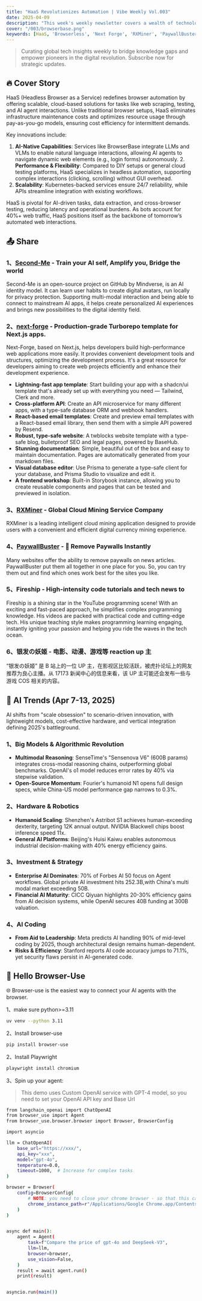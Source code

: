 ```yaml
---
title: "HaaS Revolutionizes Automation | Vibe Weekly Vol.003"
date: 2025-04-09
description: "This week's weekly newsletter covers a wealth of technological content. It introduces HaaS (Headless Browser as a Service), which redefines browser automation in an innovative way and provides efficient and scalable solutions. It also shares multiple projects, such as Second-Me, next-forge, RXMiner, PaywallBuster, Fireship, and Silver-Haired Youji. At the same time, it presents the trends in AI, including the development in aspects such as large models and algorithmic revolutions, hardware and robotics, investment and strategy, and AI coding. Finally, it introduces the method of using Browser-use to connect AI agents with browsers."
cover: "/003/browserbase.png"
keywords: [HaaS, 'Browserless', 'Next Forge', 'RXMiner', 'PaywallBuster', 'Fireship', 'Silver-Haired Youji', 'Browser-Use']
---
```


> Curating global tech insights weekly to bridge knowledge gaps and empower pioneers in the digital revolution. Subscribe now for strategic updates.

## 🔥 Cover Story

HaaS (Headless Browser as a Service) redefines browser automation by offering scalable, cloud-based solutions for tasks like web scraping, testing, and AI agent interactions. Unlike traditional browser setups, HaaS eliminates infrastructure maintenance costs and optimizes resource usage through pay-as-you-go models, ensuring cost efficiency for intermittent demands.

Key innovations include:

1. **​​AI-Native Capabilities**​​: Services like BrowserBase integrate LLMs and VLMs to enable natural language interactions, allowing AI agents to navigate dynamic web elements (e.g., login forms) autonomously.
​2. **​Performance & Flexibility**​​: Compared to DIY setups or general cloud testing platforms, HaaS specializes in headless automation, supporting complex interactions (clicking, scrolling) without GUI overhead.
3. **​​Scalability​**​: Kubernetes-backed services ensure 24/7 reliability, while APIs streamline integration with existing workflows.

HaaS is pivotal for AI-driven tasks, data extraction, and cross-browser testing, reducing latency and operational burdens. As bots account for 40%+ web traffic, HaaS positions itself as the backbone of tomorrow’s automated web interactions.

## 📤 Share

### 1、[Second-Me](https://github.com/mindverse/Second-Me) - Train your AI self, Amplify you, Bridge the world

Second-Me is an open-source project on GitHub by Mindverse, is an AI identity model. It can learn user habits to create digital avatars, run locally for privacy protection. Supporting multi-modal interaction and being able to connect to mainstream AI apps, it helps create personalized AI experiences and brings new possibilities to the digital identity field.

### 2、[next-forge](https://github.com/haydenbleasel/next-forge) - Production-grade Turborepo template for Next.js apps.

Next-Forge, based on Next.js, helps developers build high-performance web applications more easily. It provides convenient development tools and structures, optimizing the development process. It's a great resource for developers aiming to create web projects efficiently and enhance their development experience.

- **Lightning-fast app template**: Start building your app with a shadcn/ui template that's already set up with everything you need — Tailwind, Clerk and more.
- **Cross-platform API**: Create an API microservice for many different apps, with a type-safe database ORM and webhook handlers.
- **React-based email templates**: Create and preview email templates with a React-based email library, then send them with a simple API powered by Resend.
- **Robust, type-safe website**: A twblocks website template with a type-safe blog, bulletproof SEO and legal pages, powered by BaseHub.
- **Stunning documentation**: Simple, beautiful out of the box and easy to maintain documentation. Pages are automatically generated from your markdown files.
- **Visual database editor**: Use Prisma to generate a type-safe client for your database, and Prisma Studio to visualize and edit it.
- **A frontend workshop**: Built-in Storybook instance, allowing you to create reusable components and pages that can be tested and previewed in isolation.

### 3、[RXMiner](https://www.rxminer.com/#/?ref=995322) - Global Cloud Mining Service Company

RXMiner is a leading intelligent cloud mining application designed to provide users with a convenient and efficient digital currency mining experience.

### 4、[PaywallBuster](https://paywallbuster.com/) - 👋 Remove Paywalls Instantly

Many websites offer the ability to remove paywalls on news articles. PaywallBuster put them all together in one place for you. So, you can try them out and find which ones work best for the sites you like.

### 5、Fireship - High-intensity code tutorials and tech news to

Fireship is a shining star in the YouTube programming scene! With an exciting and fast-paced approach, he simplifies complex programming knowledge. His videos are packed with practical code and cutting-edge tech. His unique teaching style makes programming learning engaging, instantly igniting your passion and helping you ride the waves in the tech ocean.

### 6、银发の妖姬 - 电影、动漫、游戏等 reaction up 主

“银发の妖姬” 是 B 站上的一位 UP 主，在影视区比较活跃，被虎扑论坛上的网友推荐为良心主播。从 17173 新闻中心的信息来看，该 UP 主可能还会发布一些与游戏 COS 相关的内容。

## 🚀 AI Trends (Apr 7-13, 2025)​​

AI shifts from "scale obsession" to ​​scenario-driven innovation​​, with lightweight models, cost-effective hardware, and vertical integration defining 2025's battleground.

### ​​1、Big Models & Algorithmic Revolution​​

- **Multimodal Reasoning**: SenseTime's "Sensenova V6" (600B params) integrates cross-modal reasoning chains, outperforming global benchmarks. OpenAI's o1 model reduces error rates by 40% via stepwise validation.
- **Open-Source Momentum**: Fourier's humanoid N1 opens full design specs, while China-US model performance gap narrows to 0.3%.
​
### 2、Hardware & Robotics​​

- **Humanoid Scaling**: Shenzhen's Astribot S1 achieves human-exceeding dexterity, targeting 12K annual output. NVIDIA Blackwell chips boost inference speed 11x.
- **General AI Platforms**: Beijing's Huisi Kaiwu enables autonomous industrial decision-making with 40% energy efficiency gains.
​​
### 3、Investment & Strategy​​

- **Enterprise AI Dominates**: 70% of Forbes AI 50 focus on Agent workflows. Global private AI investment hits 252.3B,with China's multi modal market exceeding 50B.
- **Financial AI Maturity**: CICC Qiyuan highlights 20-30% efficiency gains from AI decision systems, while OpenAI secures 40B funding at 300B valuation.

### ​​4、AI Coding​​

- **From Aid to Leadership**: Meta predicts AI handling 90% of mid-level coding by 2025, though architectural design remains human-dependent.
- **Risks & Efficiency**: Stanford reports AI code accuracy jumps to 71.1%, yet security flaws persist in AI-generated code.

## 👋 Hello Browser-Use

🌐 Browser-use is the easiest way to connect your AI agents with the browser.

1、make sure python>=3.11

```sh
uv venv --python 3.11
```

2、Install browser-use

```sh
pip install browser-use
```

2、Install Playwright

```sh
playwright install chromium
```

3、Spin up your agent:

> This demo uses Custom OpenAI service with GPT-4 model, so you need to set your OpenAI API key and Base Url

```sh
from langchain_openai import ChatOpenAI
from browser_use import Agent
from browser_use.browser.browser import Browser, BrowserConfig

import asyncio

llm = ChatOpenAI(
    base_url="https://xxx/",
    api_key="xxx",
    model="gpt-4o",
    temperature=0.0,
    timeout=1000,  # Increase for complex tasks
)

browser = Browser(
    config=BrowserConfig(
        # NOTE: you need to close your chrome browser - so that this can open your browser in debug mode
        chrome_instance_path=r"/Applications/Google Chrome.app/Contents/MacOS/Google Chrome",
    )
)


async def main():
    agent = Agent(
        task=f"Compare the price of gpt-4o and DeepSeek-V3",
        llm=llm,
        browser=browser,
        use_vision=False,
    )
    result = await agent.run()
    print(result)


asyncio.run(main())
```
